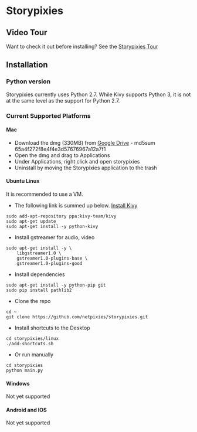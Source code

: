 # Storypixies

## Video Tour
Want to check it out before installing? See the [Storypixies Tour](https://youtu.be/kmsz7FFOG1o)

## Installation

### Python version

Storypixies currently uses Python 2.7. While Kivy supports Python 3, it is not at the same level as the support for Python 2.7.

### Current Supported Platforms
#### Mac

- Download the dmg (330MB) from [Google Drive](https://drive.google.com/open?id=1m6WMrFLurgOJdwwa2RJ3AjCDORFY7evU) - md5sum 65a4f272f8e4f4e3d57676967a12a7f1
- Open the dmg and drag to Applications
- Under Applications, right click and open storypixies
- Uninstall by moving the Storypixies application to the trash

#### Ubuntu Linux
It is recommended to use a VM.

- The following link is summed up below. [Install Kivy](https://kivy.org/doc/stable/installation/installation-linux.html)

```
sudo add-apt-repository ppa:kivy-team/kivy
sudo apt-get update
sudo apt-get install -y python-kivy
```
- Install gstreamer for audio, video

```
sudo apt-get install -y \
    libgstreamer1.0 \
    gstreamer1.0-plugins-base \
    gstreamer1.0-plugins-good
```
- Install dependencies

```
sudo apt-get install -y python-pip git
sudo pip install pathlib2
```

- Clone the repo

```
cd ~
git clone https://github.com/netpixies/storypixies.git
```

- Install shortcuts to the Desktop

```
cd storypixies/linux
./add-shortcuts.sh
```

- Or run manually

```
cd storypixies
python main.py
```

#### Windows
Not yet supported

#### Android and IOS
Not yet supported
